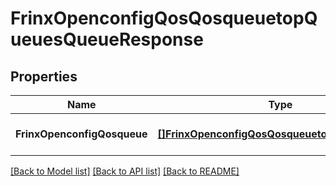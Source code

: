 # FrinxOpenconfigQosQosqueuetopQueuesQueueResponse

## Properties
Name | Type | Description | Notes
------------ | ------------- | ------------- | -------------
**FrinxOpenconfigQosqueue** | [**[]FrinxOpenconfigQosQosqueuetopQueuesQueue**](frinx.openconfig.qos.qosqueuetop.queues.Queue.md) |  | [optional] [default to null]

[[Back to Model list]](../README.md#documentation-for-models) [[Back to API list]](../README.md#documentation-for-api-endpoints) [[Back to README]](../README.md)


